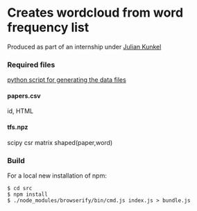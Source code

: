 # Creates wordcloud from word frequency list
Produced as part of an internship under [Julian Kunkel](https://hps.vi4io.org/about/people/start#julian_kunkel)

### Required files
[python script for generating the data files](https://github.com/bHodges97/pdf-from-site)


#### papers.csv
id, HTML

#### tfs.npz
scipy csr matrix shaped(paper,word)

### Build
For a local new installation of npm:
```
$ cd src
$ npm install
$ ./node_modules/browserify/bin/cmd.js index.js > bundle.js
```
